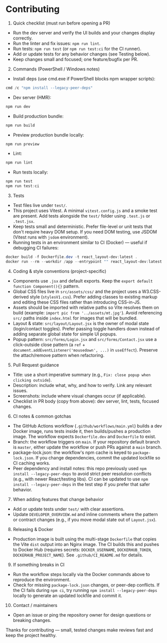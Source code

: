 # Contributing
1) Quick checklist (must run before opening a PR)
- Run the dev server and verify the UI builds and your changes display correctly.
- Run the linter and fix issues: `npm run lint`.
- Run tests: `npm run test` (or `npm run test:ci` for the CI runner).
- Add or update tests for any behavior changes (see Testing below).
- Keep changes small and focused; one feature/bugfix per PR.

2) Commands (PowerShell / Windows notes)
- Install deps (use cmd.exe if PowerShell blocks npm wrapper scripts):
```powershell
cmd /c "npm install --legacy-peer-deps"
```
- Dev server (HMR):
```powershell
npm run dev
```
- Build production bundle:
```powershell
npm run build
```
- Preview production bundle locally:
```powershell
npm run preview
```
- Lint:
```powershell
npm run lint
```
- Run tests locally:
```powershell
npm run test
npm run test:ci
```

3) Tests
- Test files live under `test/`.
- This project uses Vitest. A minimal `vitest.config.js` and a smoke test are present. Add tests alongside the `test/` folder using `.test.js` or `.test.jsx`.
- Keep tests small and deterministic. Prefer file-level or unit tests that don't require heavy DOM setup. If you need DOM testing, use JSDOM (Vitest runs with `jsdom` environment).
- Running tests in an environment similar to CI (Docker) — useful if debugging CI failures:
```powershell
docker build -f Dockerfile.dev -t react_layout-dev:latest .
docker run --rm --workdir /app --entrypoint "" react_layout-dev:latest sh -c "npm ci && npx vitest run --reporter=verbose"
```

4) Coding & style conventions (project-specific)
- Components use `.jsx` and default exports. Keep the `export default function Component(){}` pattern.
- Global CSS files live in `src/assets/css/` and the project uses a W3.CSS-derived style (`stylesV1.css`). Prefer adding classes to existing markup and editing these CSS files rather than introducing CSS-in-JS.
- Assets should be imported with relative paths so Vite resolves them on build (example: `import pic from '../assets/mt.jpg'`). Avoid referencing `src/` paths inside `index.html` for images that will be bundled.
- Layout & state: `src/layout/Layout.jsx` is the owner of modal state (login/contact toggles). Prefer passing toggle handlers down instead of adding separate global state for simple UI popups.
- Popup pattern: `src/forms/Login.jsx` and `src/forms/Contact.jsx` use a click-outside close pattern (a `ref` + `document.addEventListener('mousedown', ...)` in `useEffect`). Preserve the attach/remove pattern when refactoring.

5) Pull Request guidance
- Title: use a short imperative summary (e.g., `Fix: close popup when clicking outside`).
- Description: include what, why, and how to verify. Link any relevant issues.
- Screenshots: include where visual changes occur (if applicable).
- Checklist in PR body (copy from above): dev server, lint, tests, focused changes.

6) CI notes & common gotchas
- The GitHub Actions workflow (`.github/workflows/main.yml`) builds a dev Docker image, runs tests inside it, then builds/pushes a production image. The workflow expects `Dockerfile.dev` and `Dockerfile` to exist.
- Branch: the workflow triggers on `main`. If your repository default branch is `master`, either update the workflow or push PRs against a `main` branch.
- package-lock.json: the workflow's npm cache is keyed to `package-lock.json`. If you change dependencies, commit the updated lockfile so CI caching works.
- Peer dependency and install notes: this repo previously used `npm install --legacy-peer-deps` to avoid strict peer resolution conflicts (e.g., with newer React/testing libs). CI can be updated to use `npm install --legacy-peer-deps` in the test step if you prefer that safer behavior.

7) When adding features that change behavior
- Add or update tests under `test/` with clear assertions.
- Update `DEVELOPER_OVERVIEW.md` and inline comments where the pattern or contract changes (e.g., if you move modal state out of `Layout.jsx`).

8) Releasing & Docker
- Production image is built using the multi-stage `Dockerfile` that copies the Vite `dist` output into an Nginx image. The CI builds this and pushes to Docker Hub (requires secrets: `DOCKER_USERNAME`, `DOCKERHUB_TOKEN`, `DOCKERHUB_PROJECT_NAME`). See `.github/CI_README.md` for details.

9) If something breaks in CI
- Run the workflow steps locally via the Docker commands above to reproduce the environment.
- Check for missing `package-lock.json` changes, or peer-dep conflicts. If the CI fails during `npm ci`, try running `npm install --legacy-peer-deps` locally to generate an updated lockfile and commit it.

10) Contact / maintainers
- Open an issue or ping the repository owner for design questions or breaking changes.

Thanks for contributing — small, tested changes make reviews fast and keep the project healthy.
